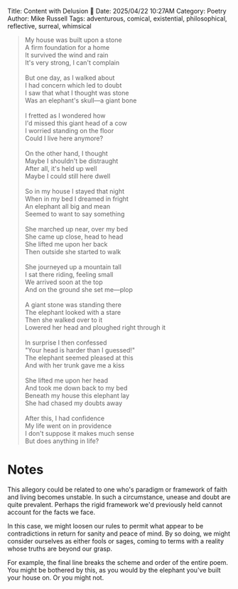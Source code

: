 Title: Content with Delusion 🐘
Date: 2025/04/22 10:27AM
Category: Poetry
Author: Mike Russell
Tags: adventurous, comical, existential, philosophical, reflective, surreal, whimsical

> My house was built upon a stone<br>
> A firm foundation for a home<br>
> It survived the wind and rain<br>
> It's very strong, I can't complain<br>
> <br>
> But one day, as I walked about<br>
> I had concern which led to doubt<br>
> I saw that what I thought was stone<br>
> Was an elephant's skull—a giant bone<br>
> <br>
> I fretted as I wondered how<br>
> I'd missed this giant head of a cow<br>
> I worried standing on the floor<br>
> Could I live here anymore?<br>
> <br>
> On the other hand, I thought<br>
> Maybe I shouldn't be distraught<br>
> After all, it's held up well<br>
> Maybe I could still here dwell<br>
> <br>
> So in my house I stayed that night<br>
> When in my bed I dreamed in fright<br>
> An elephant all big and mean<br>
> Seemed to want to say something<br>
> <br>
> She marched up near, over my bed<br>
> She came up close, head to head<br>
> She lifted me upon her back<br>
> Then outside she started to walk<br>
> <br>
> She journeyed up a mountain tall<br>
> I sat there riding, feeling small<br>
> We arrived soon at the top<br>
> And on the ground she set me—plop<br>
> <br>
> A giant stone was standing there<br>
> The elephant looked with a stare<br>
> Then she walked over to it<br>
> Lowered her head and ploughed right through it<br>
> <br>
> In surprise I then confessed<br>
> "Your head is harder than I guessed!"<br>
> The elephant seemed pleased at this<br>
> And with her trunk gave me a kiss<br>
> <br>
> She lifted me upon her head<br>
> And took me down back to my bed<br>
> Beneath my house this elephant lay<br>
> She had chased my doubts away<br>
> <br>
> After this, I had confidence<br>
> My life went on in providence<br>
> I don't suppose it makes much sense<br>
> But does anything in life?

# Notes

This allegory could be related to one who's paradigm or framework of faith and living becomes unstable. In such a circumstance, unease and doubt are quite prevalent. Perhaps the rigid framework we'd previously held cannot account for the facts we face. 

In this case, we might loosen our rules to permit what appear to be contradictions in return for sanity and peace of mind. By so doing, we might consider ourselves as either fools or sages, coming to terms with a reality whose truths are beyond our grasp. 

For example, the final line breaks the scheme and order of the entire poem. You might be bothered by this, as you would by the elephant you've built your house on. Or you might not.
